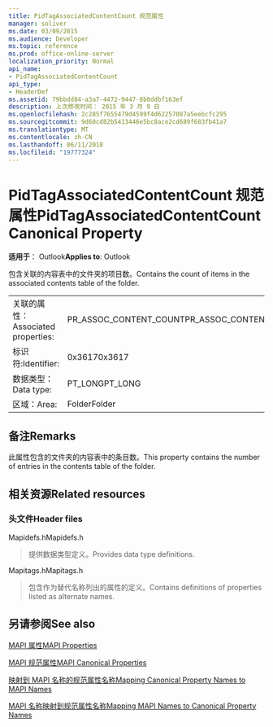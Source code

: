 ```yaml
---
title: PidTagAssociatedContentCount 规范属性
manager: soliver
ms.date: 03/09/2015
ms.audience: Developer
ms.topic: reference
ms.prod: office-online-server
localization_priority: Normal
api_name:
- PidTagAssociatedContentCount
api_type:
- HeaderDef
ms.assetid: 79bbdd84-a3a7-4472-9447-8b0ddbf163ef
description: 上次修改时间： 2015 年 3 月 9 日
ms.openlocfilehash: 2c285f7655479d4599f4d62257087a5eebcfc295
ms.sourcegitcommit: 9d60cd82b5413446e5bc8ace2cd689f683fb41a7
ms.translationtype: MT
ms.contentlocale: zh-CN
ms.lasthandoff: 06/11/2018
ms.locfileid: "19777324"
---
```

# <a name="pidtagassociatedcontentcount-canonical-property"></a><span data-ttu-id="3891d-103">PidTagAssociatedContentCount 规范属性</span><span class="sxs-lookup"><span data-stu-id="3891d-103">PidTagAssociatedContentCount Canonical Property</span></span>

  
  
<span data-ttu-id="3891d-104">**适用于**： Outlook</span><span class="sxs-lookup"><span data-stu-id="3891d-104">**Applies to**: Outlook</span></span> 
  
<span data-ttu-id="3891d-105">包含关联的内容表中的文件夹的项目数。</span><span class="sxs-lookup"><span data-stu-id="3891d-105">Contains the count of items in the associated contents table of the folder.</span></span>
  
|||
|:-----|:-----|
|<span data-ttu-id="3891d-106">关联的属性：</span><span class="sxs-lookup"><span data-stu-id="3891d-106">Associated properties:</span></span>  <br/> |<span data-ttu-id="3891d-107">PR_ASSOC_CONTENT_COUNT</span><span class="sxs-lookup"><span data-stu-id="3891d-107">PR_ASSOC_CONTENT_COUNT</span></span>  <br/> |
|<span data-ttu-id="3891d-108">标识符:</span><span class="sxs-lookup"><span data-stu-id="3891d-108">Identifier:</span></span>  <br/> |<span data-ttu-id="3891d-109">0x3617</span><span class="sxs-lookup"><span data-stu-id="3891d-109">0x3617</span></span>  <br/> |
|<span data-ttu-id="3891d-110">数据类型：</span><span class="sxs-lookup"><span data-stu-id="3891d-110">Data type:</span></span>  <br/> |<span data-ttu-id="3891d-111">PT_LONG</span><span class="sxs-lookup"><span data-stu-id="3891d-111">PT_LONG</span></span>  <br/> |
|<span data-ttu-id="3891d-112">区域：</span><span class="sxs-lookup"><span data-stu-id="3891d-112">Area:</span></span>  <br/> |<span data-ttu-id="3891d-113">Folder</span><span class="sxs-lookup"><span data-stu-id="3891d-113">Folder</span></span>  <br/> |
   
## <a name="remarks"></a><span data-ttu-id="3891d-114">备注</span><span class="sxs-lookup"><span data-stu-id="3891d-114">Remarks</span></span>

<span data-ttu-id="3891d-115">此属性包含的文件夹的内容表中的条目数。</span><span class="sxs-lookup"><span data-stu-id="3891d-115">This property contains the number of entries in the contents table of the folder.</span></span> 
  
## <a name="related-resources"></a><span data-ttu-id="3891d-116">相关资源</span><span class="sxs-lookup"><span data-stu-id="3891d-116">Related resources</span></span>

### <a name="header-files"></a><span data-ttu-id="3891d-117">头文件</span><span class="sxs-lookup"><span data-stu-id="3891d-117">Header files</span></span>

<span data-ttu-id="3891d-118">Mapidefs.h</span><span class="sxs-lookup"><span data-stu-id="3891d-118">Mapidefs.h</span></span>
  
> <span data-ttu-id="3891d-119">提供数据类型定义。</span><span class="sxs-lookup"><span data-stu-id="3891d-119">Provides data type definitions.</span></span>
    
<span data-ttu-id="3891d-120">Mapitags.h</span><span class="sxs-lookup"><span data-stu-id="3891d-120">Mapitags.h</span></span>
  
> <span data-ttu-id="3891d-121">包含作为替代名称列出的属性的定义。</span><span class="sxs-lookup"><span data-stu-id="3891d-121">Contains definitions of properties listed as alternate names.</span></span>
    
## <a name="see-also"></a><span data-ttu-id="3891d-122">另请参阅</span><span class="sxs-lookup"><span data-stu-id="3891d-122">See also</span></span>



[<span data-ttu-id="3891d-123">MAPI 属性</span><span class="sxs-lookup"><span data-stu-id="3891d-123">MAPI Properties</span></span>](mapi-properties.md)
  
[<span data-ttu-id="3891d-124">MAPI 规范属性</span><span class="sxs-lookup"><span data-stu-id="3891d-124">MAPI Canonical Properties</span></span>](mapi-canonical-properties.md)
  
[<span data-ttu-id="3891d-125">映射到 MAPI 名称的规范属性名称</span><span class="sxs-lookup"><span data-stu-id="3891d-125">Mapping Canonical Property Names to MAPI Names</span></span>](mapping-canonical-property-names-to-mapi-names.md)
  
[<span data-ttu-id="3891d-126">MAPI 名称映射到规范属性名称</span><span class="sxs-lookup"><span data-stu-id="3891d-126">Mapping MAPI Names to Canonical Property Names</span></span>](mapping-mapi-names-to-canonical-property-names.md)

